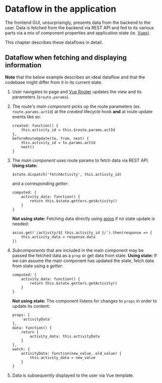 # Dataflow in the application

The frontend GUI, unsurprisingly, presents data from the backend to the user. 
Data is fetched from the backend via REST API and fed to its various parts via a mix of component properties and application state (ie. [Vuex](https://vuex.vuejs.org/api/)).

This chapter describes these dataflows in detail.


## Dataflow when fetching and displaying information

**Note** that the below example describes an ideal dataflow and that the codebase might differ from it in its current state.

1. User navigates to page and [Vue Router](https://router.vuejs.org/api/) updates the view and its parameters (`$route.params`).

2. The route's _main component_ picks up the route parameters (ex. `route.params.actId`) at the _created_ lifecycle hook **and** at route update events like so:
    ```
    created: function() {
        this.activity_id = this.$route.params.actId
    },
    beforeRouteUpdate(to, from, next) {
        this.activity_id = to.params.actId
        next()
    }
    ```

3. The _main component_ uses route params to fetch data via REST API. 
    **Using state:**
    ```
    $state.dispatch('fetchActivity', this.activity_id)
    ```
    and a corresponding _getter_:
    ```
    computed: {
        activity_data: function() {
            return this.$state.getters.getActivity()
        }
    }
    ```

    **Not using state:** 
    Fetching data directly using [axios](https://github.com/axios/axios) if no state update is needed:
    ```
    axios.get(`/activity/${ this.activity_id }/`).then(response => {
        this.activity_data = response.data
    })
    ```

4. _Subcomponents_ that are included in the main component may be passed the fetched data as a `prop` or get data from state.
    **Using state:** 
    If we can assume the main component has updated the state, fetch data from state using a _getter_:
    ```
    computed: {
        activity_data: function() {
            return this.$state.getters.getActivity()
        }
    }
    ```

    **Not using state:** 
    The component listens for changes to `props` in order to update its content:
    ```
    props: [
        'activityData'    
    ],
    data: function() {
        return {
            activity_data: this.activityData
        }
    },
    watch: {
        activityData: function(new_value, old_value) {
            this.activity_data = new_value
        }
    }
    ```
   
5. Data is subsequently displayed to the user via Vue template.
